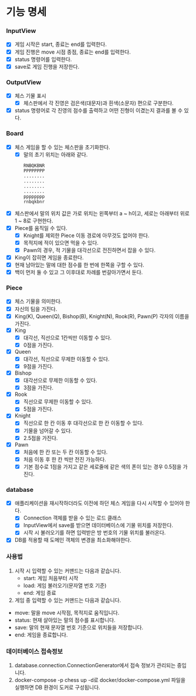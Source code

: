 # 기능 명세

### InputView

- [x] 게임 시작은 start, 종료는 end를 입력한다.
- [x] 게임 진행은 move 시점 종점, 종료는 end를 입력한다.
- [x] status 명령어를 입력한다.
- [x] save로 게임 진행을 저장한다.

### OutputView

- [x] 체스 기물 표시
    - [x] 체스판에서 각 진영은 검은색(대문자)과 흰색(소문자) 편으로 구분한다.
- [x] status 명령어로 각 진영의 점수를 출력하고 어떤 진형이 이겼는지 결과를 볼 수 있다.

### Board

- [x] 체스 게임을 할 수 있는 체스판을 초기화한다.
    - [x] 말의 초기 위치는 아래와 같다.
        ```
        RNBQKBNR
        PPPPPPPP
        ........
        ........
        ........
        ........
        pppppppp
        rnbqkbnr
        ```
- [x] 체스판에서 말의 위치 값은 가로 위치는 왼쪽부터 a ~ h이고, 세로는 아래부터 위로 1 ~ 8로 구현한다.
- [x] Piece를 움직일 수 있다.
    - [x] Knight를 제외한 Piece 이동 경로에 아무것도 없어야 한다.
    - [x] 목적지에 적이 있으면 먹을 수 있다.
    - [x] Pawn의 경우, 적 기물을 대각선으로 전진하면서 잡을 수 있다.
- [x] King이 잡히면 게임을 종료한다.
- [x] 현재 남아있는 말에 대한 점수를 한 번에 한쪽을 구할 수 있다.
- [x] 백이 먼저 둘 수 있고 그 이후대로 차례를 번갈아가면서 둔다.

### Piece

- [x] 체스 기물을 의미한다.
- [x] 자신의 팀을 가진다.
- [x] King(K), Queen(Q), Bishop(B), Knight(N), Rook(R), Pawn(P) 각자의 이름을 가진다.
- [x] King
    - [x] 대각선, 직선으로 1칸씩만 이동할 수 있다.
    - [x] 0점을 가진다.
- [x] Queen
    - [x] 대각선, 직선으로 무제한 이동할 수 있다.
    - [x] 9점을 가진다.
- [x] Bishop
    - [x] 대각선으로 무제한 이동할 수 있다.
    - [x] 3점을 가진다.
- [x] Rook
    - [x] 직선으로 무제한 이동할 수 있다.
    - [x] 5점을 가진다.
- [x] Knight
    - [x] 직선으로 한 칸 이동 후 대각선으로 한 칸 이동할 수 있다.
    - [x] 기물을 넘어갈 수 있다.
    - [x] 2.5점을 가진다.
- [x] Pawn
    - [x] 처음에 한 칸 또는 두 칸 이동할 수 있다.
    - [x] 처음 이동 후 한 칸 씩만 전진 가능하다.
    - [x] 기본 점수로 1점을 가지고 같은 세로줄에 같은 색의 폰이 있는 경우 0.5점을 가진다.

### database

- [x] 애플리케이션을 재시작하더라도 이전에 하던 체스 게임을 다시 시작할 수 있어야 한다.
    - [x] Connection 객체를 받을 수 있는 로드 클래스
    - [x] InputView에서 save를 받으면 데이터베이스에 기물 위치를 저장한다.
    - [x] 시작 시 불러오기를 하면 입력받은 방 번호의 기물 위치를 불러온다.
- [x] DB를 적용할 때 도메인 객체의 변경을 최소화해야한다.

### 사용법

1. 시작 시 입력할 수 있는 커맨드는 다음과 같습니다.
    - start: 게임 처음부터 시작
    - load: 게임 불러오기(문자열 번호 기준)
    - end: 게임 종료
2. 게임 중 입력할 수 있는 커맨드는 다음과 같습니다.

- move: 말을 move 시작점, 목적지로 움직입니다.
- status: 현재 살아있는 말의 점수를 표시합니다.
- save: 말의 현재 문자열 번호 기준으로 위치들을 저장합니다.
- end: 게임을 종료합니다.

### 데이터베이스 접속정보

1. database.connection.ConnectionGenerator에서 접속 정보가 관리되는 중입니다.
2. docker-compose -p chess up -d로 docker/docker-compose.yml 파일을 실행하면 DB 환경이 도커로 구성됩니다.

